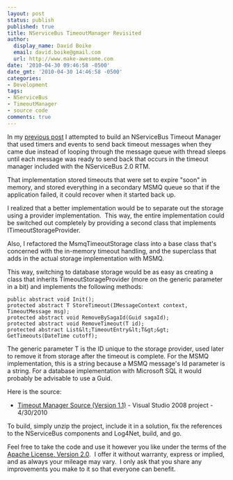 ```yaml
---
layout: post
status: publish
published: true
title: NServiceBus TimeoutManager Revisited
author:
  display_name: David Boike
  email: david.boike@gmail.com
  url: http://www.make-awesome.com
date: '2010-04-30 09:46:58 -0500'
date_gmt: '2010-04-30 14:46:58 -0500'
categories:
- Development
tags:
- NServiceBus
- TimeoutManager
- source code
comments: true
---
```

In my [previous post](http://www.make-awesome.com/2010/04/building-a-better-nservicebus-timeoutmanager/) I attempted to build an NServiceBus Timeout Manager that used timers and events to send back timeout messages when they came due instead of looping through the message queue with thread sleeps until each message was ready to send back that occurs in the timeout manager included with the NServiceBus 2.0 RTM.

That implementation stored timeouts that were set to expire "soon" in memory, and stored everything in a secondary MSMQ queue so that if the application failed, it could recover when it started back up.

I realized that a better implementation would be to separate out the storage using a provider implementation.  This way, the entire implementation could be switched out completely by providing a second class that implements ITimeoutStorageProvider.

Also, I refactored the MsmqTimeoutStorage class into a base class that's concerned with the in-memory timeout handling, and the superclass that adds in the actual storage implementation with MSMQ.

<!-- more -->

This way, switching to database storage would be as easy as creating a class that inherits TimeoutStorageProvider (more on the generic parameter in a bit) and implements the following methods:

    public abstract void Init();
    protected abstract T StoreTimeout(IMessageContext context, TimeoutMessage msg);
    protected abstract void RemoveBySagaId(Guid sagaId);
    protected abstract void RemoveTimeout(T id);
    protected abstract List&lt;TimeoutEntry&lt;T&gt;&gt; GetTimeouts(DateTime cutoff);

The generic parameter T is the ID unique to the storage provider, used later to remove it from storage after the timeout is complete. For the MSMQ implementation, this is a string because a MSMQ message's Id parameter is a string. For a database implementation with Microsoft SQL it would probably be advisable to use a Guid.

Here is the source:

-   [Timeout Manager Source (Version 1.1)](/downloads/TimeoutManager-1.1.zip) - Visual Studio 2008 project - 4/30/2010

 To build, simply unzip the project, include it in a solution, fix the references to the NServiceBus components and Log4Net, build, and go.

Feel free to take the code and use it however you like under the terms of the [Apache License, Version 2.0](http://www.apache.org/licenses/LICENSE-2.0).  I offer it without warranty, express or implied, and as always your mileage may vary.  I only ask that you share any improvements you make to it so that everyone can benefit.
